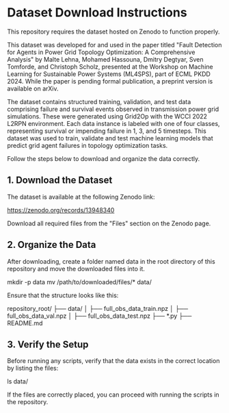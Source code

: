 # Dataset Download Instructions

This repository requires the dataset hosted on Zenodo to function properly.

This dataset was developed for and used in the paper titled "Fault Detection for Agents in Power Grid Topology Optimization: A Comprehensive Analysis" by Malte Lehna, Mohamed Hassouna, Dmitry Degtyar, Sven Tomforde, and Christoph Scholz, presented at the Workshop on Machine Learning for Sustainable Power Systems (ML4SPS), part of ECML PKDD 2024. While the paper is pending formal publication, a preprint version is available on arXiv.

The dataset contains structured training, validation, and test data comprising failure and survival events observed in transmission power grid simulations. These were generated using Grid2Op with the WCCI 2022 L2RPN environment. Each data instance is labeled with one of four classes, representing survival or impending failure in 1, 3, and 5 timesteps. This dataset was used to train, validate and test machine learning models that predict grid agent failures in topology optimization tasks. 

 Follow the steps below to download and organize the data correctly.

## 1. Download the Dataset

The dataset is available at the following Zenodo link:

https://zenodo.org/records/13948340

Download all required files from the "Files" section on the Zenodo page.

## 2. Organize the Data

After downloading, create a folder named data in the root directory of this repository and move the downloaded files into it.

mkdir -p data
mv /path/to/downloaded/files/* data/

Ensure that the structure looks like this:

repository_root/
├── data/
│   ├──  full_obs_data_train.npz
│   ├──  full_obs_data_val.npz
│   ├──  full_obs_data_test.npz
├── *.py
├── README.md

## 3. Verify the Setup

Before running any scripts, verify that the data exists in the correct location by listing the files:

ls data/

If the files are correctly placed, you can proceed with running the scripts in the repository.